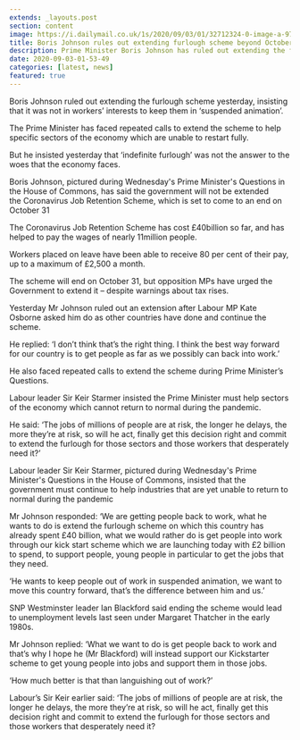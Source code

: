```yaml
---
extends: _layouts.post
section: content
image: https://i.dailymail.co.uk/1s/2020/09/03/01/32712324-0-image-a-97_1599091319390.jpg 
title: Boris Johnson rules out extending furlough scheme beyond October  
description: Prime Minister Boris Johnson has ruled out extending the furlough scheme, with it set to end on October 31. So far, it has cost £40million but helped to pay the wages of almost 11 million people. 
date: 2020-09-03-01-53-49 
categories: [latest, news] 
featured: true 
--- 
```

Boris Johnson ruled out extending the furlough scheme yesterday, insisting that it was not in workers’ interests to keep them in ‘suspended animation’.

The Prime Minister has faced repeated calls to extend the scheme to help specific sectors of the economy which are unable to restart fully.

But he insisted yesterday that ‘indefinite furlough’ was not the answer to the woes that the economy faces. 

Boris Johnson, pictured during Wednesday's Prime Minister's Questions in the House of Commons, has said the government will not be extended the Coronavirus Job Retention Scheme, which is set to come to an end on October 31

The Coronavirus Job Retention Scheme has cost £40billion so far, and has helped to pay the wages of nearly 11million people.

Workers placed on leave have been able to receive 80 per cent of their pay, up to a maximum of £2,500 a month.

The scheme will end on October 31, but opposition MPs have urged the Government to extend it – despite warnings about tax rises. 

Yesterday Mr Johnson ruled out an extension after Labour MP Kate Osborne asked him do as other countries have done and continue the scheme.

He replied: ‘I don’t think that’s the right thing. I think the best way forward for our country is to get people as far as we possibly can back into work.’

He also faced repeated calls to extend the scheme during Prime Minister’s Questions.

Labour leader Sir Keir Starmer insisted the Prime Minister must help sectors of the economy which cannot return to normal during the pandemic.

He said: ‘The jobs of millions of people are at risk, the longer he delays, the more they’re at risk, so will he act, finally get this decision right and commit to extend the furlough for those sectors and those workers that desperately need it?’

Labour leader Sir Keir Starmer, pictured during Wednesday's Prime Minister's Questions in the House of Commons, insisted that the government must continue to help industries that are yet unable to return to normal during the pandemic

Mr Johnson responded: ‘We are getting people back to work, what he wants to do is extend the furlough scheme on which this country has already spent £40 billion, what we would rather do is get people into work through our kick start scheme which we are launching today with £2 billion to spend, to support people, young people in particular to get the jobs that they need.

‘He wants to keep people out of work in suspended animation, we want to move this country forward, that’s the difference between him and us.’

SNP Westminster leader Ian Blackford said ending the scheme would lead to unemployment levels last seen under Margaret Thatcher in the early 1980s.

Mr Johnson replied: ‘What we want to do is get people back to work and that’s why I hope he (Mr Blackford) will instead support our Kickstarter scheme to get young people into jobs and support them in those jobs.

‘How much better is that than languishing out of work?’

Labour’s Sir Keir earlier said: ‘The jobs of millions of people are at risk, the longer he delays, the more they’re at risk, so will he act, finally get this decision right and commit to extend the furlough for those sectors and those workers that desperately need it?

